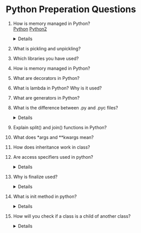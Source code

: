 # Python Preperation Questions

1. How is memory managed in Python?  
[Python](../../Technology/Python/base.md) [Python2](../../Technology/Python/base.md) 
&emsp;<details>
Memory management in Python is handled by the Python Memory Manager. The memory allocated by the manager is in form of a private heap space dedicated to Python. All Python objects are stored in this heap and being private, it is inaccessible to the programmer. Though, python does provide some core API functions to work upon the private heap space.
Additionally, Python has an in-built garbage collection to recycle the unused memory for the private heap space.

2. What is pickling and unpickling?

3. Which libraries you have used?
4. How is memory managed in Python?
5. What are decorators in Python?
6. What is lambda in Python? Why is it used?
7. What are generators in Python?
8. What is the difference between .py and .pyc files?
&emsp;<details>
.py files contain the source code of a program. Whereas, .pyc file contains the bytecode of your program. We get bytecode after compilation of .py file (source code). .pyc files are not created for all the files that you run. It is only created for the files that you import.
Before executing a python program python interpreter checks for the compiled files. If the file is present, the virtual machine executes it. If not found, it checks for .py file. If found, compiles it to .pyc file and then python virtual machine executes it.
Having .pyc file saves you the compilation time.

9. Explain split() and join() functions in Python?
10. What does \*args and \*\*kwargs mean?
11. How does inheritance work in class?
12. Are access specifiers used in python?
&emsp;<details>Python does not make use of access specifiers specifically like private, public, protected, etc. However, it does not derive this from any variables. It has the concept of imitating the behaviour of variables by making use of a single (protected) or double underscore (private) as prefixed to the variable names. By default, the variables without prefixed underscores are public.

13. Why is finalize used?
&emsp;<details>Finalize method is used for freeing up the unmanaged resources and clean up before the garbage collection method is invoked. This helps in performing memory management tasks.
  
14. What is init method in python?
&emsp;<details>The method is run as soon as an object is instantiated. It is useful for initializing any attributes or default behaviour of the object at the time of instantiation.
  
15. How will you check if a class is a child of another class?
&emsp;<details>This is done by using a method called issubclass() provided by python. The method tells us if any class is a child of another class by returning true or false accordingly.
  
